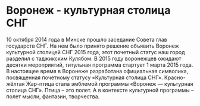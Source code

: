 # Воронеж - культурная столица СНГ
10 октября 2014 года в Минске прошло заседание Совета глав государств СНГ. На нем было принято решение объявить Воронеж культурной столицей СНГ 2015 года, этот почетный статус наш город разделил с таджикским Кулябом. В 2015 году воронежцев ожидают десятки мероприятий, титульная программа стартует 1 марта 2015 года. В настоящее время в Воронеже разработана официальная символика, посвященная почетному статусу «Культурная столица СНГ». Красно-жёлтая Жар-птица стала эмблемой программы «Воронеж — культурная столица СНГ». Птица – это полет. А в контексте культурной программы – полет мысли, фантазии, творчества.
